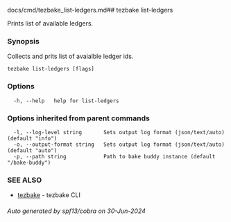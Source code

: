 docs/cmd/tezbake_list-ledgers.md## tezbake list-ledgers

Prints list of available ledgers.

### Synopsis

Collects and prits list of avaialble ledger ids.

```
tezbake list-ledgers [flags]
```

### Options

```
  -h, --help   help for list-ledgers
```

### Options inherited from parent commands

```
  -l, --log-level string       Sets output log format (json/text/auto) (default "info")
  -o, --output-format string   Sets output log format (json/text/auto) (default "auto")
  -p, --path string            Path to bake buddy instance (default "/bake-buddy")
```

### SEE ALSO

* [tezbake](/tezbake/reference/cmd/tezbake)	 - tezbake CLI

###### Auto generated by spf13/cobra on 30-Jun-2024
